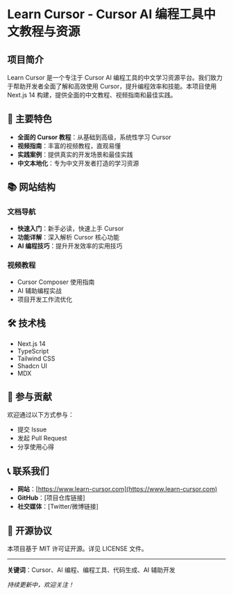 # Learn Cursor - Cursor AI 编程工具中文教程与资源

## 项目简介

Learn Cursor 是一个专注于 Cursor AI 编程工具的中文学习资源平台。我们致力于帮助开发者全面了解和高效使用 Cursor，提升编程效率和技能。本项目使用 Next.js 14 构建，提供全面的中文教程、视频指南和最佳实践。

## 🚀 主要特色

- **全面的 Cursor 教程**：从基础到高级，系统性学习 Cursor
- **视频指南**：丰富的视频教程，直观易懂
- **实践案例**：提供真实的开发场景和最佳实践
- **中文本地化**：专为中文开发者打造的学习资源

## 📚 网站结构

### 文档导航
- **快速入门**：新手必读，快速上手 Cursor
- **功能详解**：深入解析 Cursor 核心功能
- **AI 编程技巧**：提升开发效率的实用技巧

### 视频教程
- Cursor Composer 使用指南
- AI 辅助编程实战
- 项目开发工作流优化

## 🛠 技术栈

- Next.js 14
- TypeScript
- Tailwind CSS
- Shadcn UI
- MDX

## 🤝 参与贡献

欢迎通过以下方式参与：
- 提交 Issue
- 发起 Pull Request
- 分享使用心得

## 📞 联系我们

- **网站**：[https://www.learn-cursor.com](https://www.learn-cursor.com)
- **GitHub**：[项目仓库链接]
- **社交媒体**：[Twitter/微博链接]

## 📄 开源协议

本项目基于 MIT 许可证开源。详见 LICENSE 文件。

---

**关键词**：Cursor、AI 编程、编程工具、代码生成、AI 辅助开发

*持续更新中，欢迎关注！*